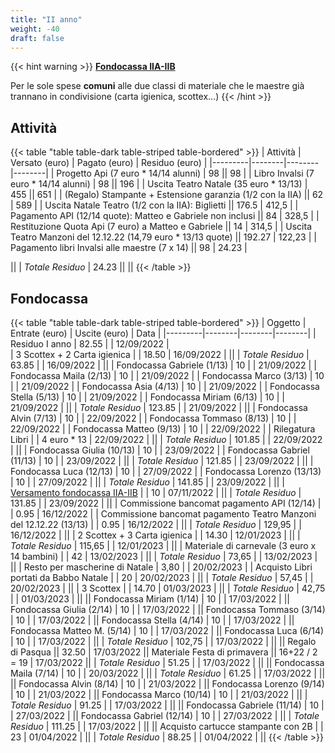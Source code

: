```yaml
---
title: "II anno"
weight: -40
draft: false
---
```


{{< hint warning >}}
<a href="/fondocassa/comune">**Fondocassa IIA-IIB**</a>

Per le sole spese **comuni** alle due classi di materiale che le maestre già trannano in condivisione (carta igienica, scottex...)
{{< /hint >}}

## Attività

{{< table "table table-dark table-striped table-bordered" >}}
| Attività | Versato (euro) | Pagato (euro) | Residuo (euro) |
|---------|--------|--------|--------|
| Progetto Api (7 euro * 14/14 alunni) | 98 || 98 |
| Libro Invalsi (7 euro * 14/14 alunni) | 98 || 196 |
| Uscita Teatro Natale (35 euro * 13/13) | 455 || 651 |
| (Regalo) Stampante + Estensione garanzia (1/2 con la IIA) || 62 | 589 |
| Uscita Natale Teatro (1/2 con la IIA): Biglietti || 176.5 | 412,5 |
| Pagamento API (12/14 quote): Matteo e Gabriele non inclusi || 84 | 328,5 |
| Restituzione Quota Api (7 euro) a Matteo e Gabriele || 14 | 314,5 |
| Uscita Teatro Manzoni del 12.12.22 (14,79 euro * 13/13 quote) || 192.27 | 122,23 |
| Pagamento libri Invalsi alle maestre (7 x 14) || 98 | 24.23 |

||
| *Totale Residuo* | 24.23 ||
||
{{< /table >}}

## Fondocassa

{{< table "table table-dark table-striped table-bordered" >}}
| Oggetto | Entrate (euro) | Uscite (euro) | Data |
|---------|--------|--------|--------|
| Residuo I anno | 82.55 | | 12/09/2022 |   
| 3 Scottex + 2 Carta igienica | | 18.50 | 16/09/2022 |
||
| *Totale Residuo* | 63.85 | | 16/09/2022 |
||
| Fondocassa Gabriele (1/13) | 10 | | 21/09/2022 |
| Fondocassa Maila (2/13) | 10 | | 21/09/2022 |
| Fondocassa Marco (3/13) | 10 | | 21/09/2022 |
| Fondocassa Asia (4/13) | 10 | | 21/09/2022 |
| Fondocassa Stella (5/13) | 10 | | 21/09/2022 |
| Fondocassa Miriam (6/13) | 10 | | 21/09/2022 |
||
| *Totale Residuo* | 123.85 | | 21/09/2022 |
||
| Fondocassa Alvin (7/13) | 10 | | 22/09/2022 |
| Fondocassa Tommaso (8/13) | 10 | | 22/09/2022 |
| Fondocassa Matteo (9/13) | 10 | | 22/09/2022 |
| Rilegatura Libri | | 4 euro * 13 | 22/09/2022 |
||
| *Totale Residuo* | 101.85 | | 22/09/2022 |
||
| Fondocassa Giulia (10/13) | 10 | | 23/09/2022 |
| Fondocassa Gabriel (11/13) | 10 | | 23/09/2022 |
||
| *Totale Residuo* | 121.85 | | 23/09/2022 |
||
| Fondocassa Luca (12/13) | 10 | | 27/09/2022 |
| Fondocassa Lorenzo (13/13) | 10 | | 27/09/2022 |
||
| *Totale Residuo* | 141.85 | | 23/09/2022 |
||
| <a href="/fondocassa/comune">Versamento fondocassa IIA-IIB</a> | | 10 | 07/11/2022 |
||
| *Totale Residuo* | 131.85 | | 23/09/2022 |
||
| Commissione bancomat pagamento API (12/14) | | 0.95 | 16/12/2022 |
| Commissione bancomat pagamento Teatro Manzoni del 12.12.22 (13/13) | | 0.95 | 16/12/2022 |
||
| *Totale Residuo* | 129,95 | | 16/12/2022 |
||
| 2 Scottex + 3 Carta igienica | | 14.30 | 12/01/2023 |
||
| *Totale Residuo* | 115,65 | | 12/01/2023 |
||
| Materiale di carnevale (3 euro x 14 bambini) | | 42 | 13/02/2023 |
||
| *Totale Residuo* | 73,65 | | 13/02/2023 |
||
| Resto per mascherine di Natale | 3,80 |  | 20/02/2023 |
| Acquisto Libri portati da Babbo Natale | | 20 | 20/02/2023 |
||
| *Totale Residuo* | 57,45 | | 20/02/2023 |
||
| 3 Scottex | | 14.70 | 01/03/2023 |
||
| *Totale Residuo* | 42,75 | | 01/03/2023 |
||
|| Fondocassa Miriam (1/14) | 10 | | 17/03/2022 |
|| Fondocassa Giulia (2/14) | 10 | | 17/03/2022 |
|| Fondocassa Tommaso (3/14) | 10 | | 17/03/2022 |
|| Fondocassa Stella (4/14) | 10 | | 17/03/2022 |
|| Fondocassa Matteo M. (5/14) | 10 | | 17/03/2022 |
|| Fondocassa Luca (6/14) | 10 | | 17/03/2022 |
||
| *Totale Residuo* | 102,75 | | 17/03/2022 |
||
|| Regalo di Pasqua || 32.50 | 17/03/2022
|| Materiale Festa di primavera || 16+22 / 2 = 19 | 17/03/2022
||
| *Totale Residuo* | 51.25 | | 17/03/2022 |
||
|| Fondocassa Maila (7/14) | 10 | | 20/03/2022 |
||
| *Totale Residuo* | 61.25 | | 17/03/2022 |
||
|| Fondocassa Alvin (8/14) | 10 | | 21/03/2022 |
|| Fondocassa Lorenzo (9/14) | 10 | | 21/03/2022 |
|| Fondocassa Marco (10/14) | 10 | | 21/03/2022 |
||
| *Totale Residuo* | 91.25 | | 17/03/2022 |
||
|| Fondocassa Gabriele (11/14) | 10 | | 27/03/2022 |
|| Fondocassa Gabriel (12/14) | 10 | | 27/03/2022 |
||
| *Totale Residuo* | 111.25 | | 17/03/2022 |
||
|| Acquisto cartucce stampante con 2B | | 23 | 01/04/2022 |
||
| *Totale Residuo* | 88.25 | | 01/04/2022 |
||
{{< /table >}}
